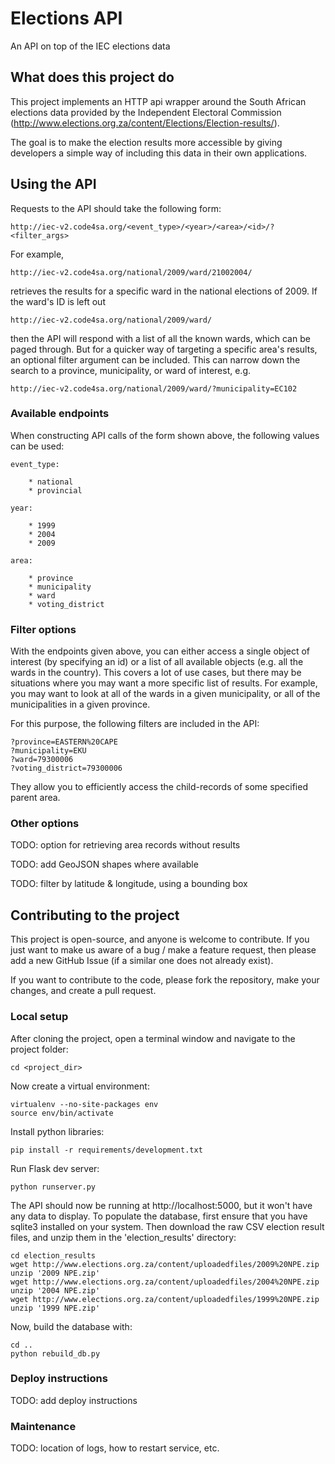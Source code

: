 # Elections API

An API on top of the IEC elections data

## What does this project do

This project implements an HTTP api wrapper around the South African elections data provided
by the Independent Electoral Commission (http://www.elections.org.za/content/Elections/Election-results/).

The goal is to make the election results more accessible by giving developers a simple way of
including this data in their own applications.

## Using the API

Requests to the API should take the following form:

    http://iec-v2.code4sa.org/<event_type>/<year>/<area>/<id>/?<filter_args>

For example,

    http://iec-v2.code4sa.org/national/2009/ward/21002004/

retrieves the results for a specific ward in the national elections of 2009.
If the ward's ID is left out

    http://iec-v2.code4sa.org/national/2009/ward/

then the API will respond with a list of all the known wards, which can be paged through.
But for a quicker way of targeting a specific area's results, an optional filter argument can be included. This can
narrow down the search to a province, municipality, or ward of interest, e.g.

    http://iec-v2.code4sa.org/national/2009/ward/?municipality=EC102

### Available endpoints

When constructing API calls of the form shown above, the following values can be used:

    event_type:

        * national
        * provincial

    year:

        * 1999
        * 2004
        * 2009

    area:

        * province
        * municipality
        * ward
        * voting_district

### Filter options

With the endpoints given above, you can either access a single object of interest (by specifying an id) or a list
of all available objects (e.g. all the wards in the country). This covers a lot of use cases, but there may
be situations where you may want a more specific list of results. For example, you may want to look at all
of the wards in a given municipality, or all of the municipalities in a given province.

For this purpose, the following filters are included in the API:

    ?province=EASTERN%20CAPE
    ?municipality=EKU
    ?ward=79300006
    ?voting_district=79300006

They allow you to efficiently access the child-records of some specified parent area.

### Other options

TODO: option for retrieving area records without results

TODO: add GeoJSON shapes where available

TODO: filter by latitude & longitude, using a bounding box

## Contributing to the project

This project is open-source, and anyone is welcome to contribute. If you just want to make us aware of a bug / make
a feature request, then please add a new GitHub Issue (if a similar one does not already exist).

If you want to contribute to the code, please fork the repository, make your changes, and create a pull request.

### Local setup

After cloning the project, open a terminal window and navigate to the project folder:

    cd <project_dir>

Now create a virtual environment:

    virtualenv --no-site-packages env
    source env/bin/activate

Install python libraries:

    pip install -r requirements/development.txt

Run Flask dev server:

    python runserver.py

The API should now be running at http://localhost:5000, but it won't have any data to display. To populate
the database, first ensure that you have sqlite3 installed on your system. Then download the raw CSV election
result files, and unzip them in the 'election_results' directory:

    cd election_results
    wget http://www.elections.org.za/content/uploadedfiles/2009%20NPE.zip
    unzip '2009 NPE.zip'
    wget http://www.elections.org.za/content/uploadedfiles/2004%20NPE.zip
    unzip '2004 NPE.zip'
    wget http://www.elections.org.za/content/uploadedfiles/1999%20NPE.zip
    unzip '1999 NPE.zip'

Now, build the database with:

    cd ..
    python rebuild_db.py

### Deploy instructions

TODO: add deploy instructions

### Maintenance

TODO: location of logs, how to restart service, etc.


